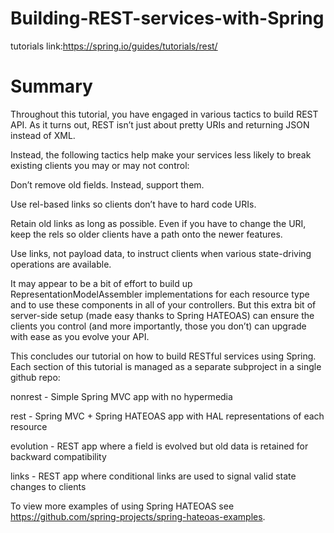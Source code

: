 # Building-REST-services-with-Spring

tutorials link:https://spring.io/guides/tutorials/rest/

# Summary
Throughout this tutorial, you have engaged in various tactics to build REST API. As it turns out, REST isn’t just about pretty URIs and returning JSON instead of XML.

Instead, the following tactics help make your services less likely to break existing clients you may or may not control:

Don’t remove old fields. Instead, support them.

Use rel-based links so clients don’t have to hard code URIs.

Retain old links as long as possible. Even if you have to change the URI, keep the rels so older clients have a path onto the newer features.

Use links, not payload data, to instruct clients when various state-driving operations are available.

It may appear to be a bit of effort to build up RepresentationModelAssembler implementations for each resource type and to use these components in all of your controllers. But this extra bit of server-side setup (made easy thanks to Spring HATEOAS) can ensure the clients you control (and more importantly, those you don’t) can upgrade with ease as you evolve your API.

This concludes our tutorial on how to build RESTful services using Spring. Each section of this tutorial is managed as a separate subproject in a single github repo:

nonrest - Simple Spring MVC app with no hypermedia

rest - Spring MVC + Spring HATEOAS app with HAL representations of each resource

evolution - REST app where a field is evolved but old data is retained for backward compatibility

links - REST app where conditional links are used to signal valid state changes to clients

To view more examples of using Spring HATEOAS see https://github.com/spring-projects/spring-hateoas-examples.

